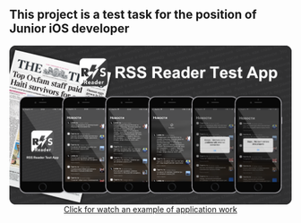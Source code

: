 ## This project is a test task for the position of Junior iOS developer

<img src="https://github.com/IvanStebletsov/RSSReaderTestApp/blob/master/raw/RSSReaderTestAppReadmePicture.png" align="center">

<div align="center"><a href="https://youtu.be/KTLrXt1kPnI" align = "center">Click for watch an example of application work</a></div>
